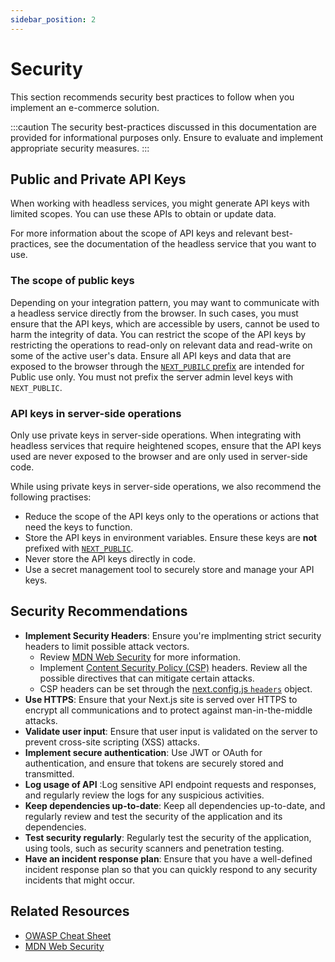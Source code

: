 ```yaml
---
sidebar_position: 2
---
```

# Security

This section recommends security best practices to follow when you implement an e-commerce solution.

:::caution
The security best-practices discussed in this documentation are provided for informational purposes only. Ensure to evaluate and implement appropriate security measures.
:::

## Public and Private API Keys

When working with headless services, you might generate API keys with limited scopes. You can use these APIs to obtain or update data.

For more information about the scope of API keys and relevant best-practices, see the documentation of the headless service that you want to use.

### The scope of public keys

Depending on your integration pattern, you may want to communicate with a headless service directly from the browser. In such cases, you must ensure that the API keys, which are accessible by users, cannot be used to harm the integrity of data. You can restrict the scope of the API keys by restricting the operations to read-only on relevant data and read-write on some of the active user's data. Ensure all API keys and data that are exposed to the browser through the [`NEXT_PUBILC` prefix](https://nextjs.org/docs/basic-features/environment-variables#exposing-environment-variables-to-the-browser) are intended for Public use only. You must not prefix the server admin level keys with `NEXT_PUBLIC`.

### API keys in server-side operations

Only use private keys in server-side operations. When integrating with headless services that require heightened scopes, ensure that the API keys used are never exposed to the browser and are only used in server-side code.

While using private keys in server-side operations, we also recommend the following practises:

- Reduce the scope of the API keys only to the operations or actions that need the keys to function.
- Store the API keys in environment variables. Ensure these keys are **not** prefixed with [`NEXT_PUBLIC`](https://nextjs.org/docs/basic-features/environment-variables#exposing-environment-variables-to-the-browser).
- Never store the API keys directly in code.
- Use a secret management tool to securely store and manage your API keys.

## Security Recommendations

- **Implement Security Headers**: Ensure you're implmenting strict security headers to limit possible attack vectors. 
  - Review [MDN Web Security](https://developer.mozilla.org/en-US/docs/Web/Security) for more information.
  - Implement [Content Security Policy (CSP)](https://developer.mozilla.org/en-US/docs/Web/HTTP/CSP) headers. Review all the possible directives that can mitigate certain attacks.
  - CSP headers can be set through the [next.config.js `headers`](https://nextjs.org/docs/pages/api-reference/next-config-js/headers) object.
- **Use HTTPS**: Ensure that your Next.js site is served over HTTPS to encrypt all communications and to protect against man-in-the-middle attacks.
- **Validate user input**: Ensure that user input is validated on the server to prevent cross-site scripting (XSS) attacks.
- **Implement secure authentication**: Use JWT or OAuth for authentication, and ensure that tokens are securely stored and transmitted.
- **Log usage of API** :Log sensitive API endpoint requests and responses, and regularly review the logs for any suspicious activities.
- **Keep dependencies up-to-date**: Keep all dependencies up-to-date, and regularly review and test the security of the application and its dependencies.
- **Test security regularly**: Regularly test the security of the application, using tools, such as security scanners and penetration testing.
- **Have an incident response plan**: Ensure that you have a well-defined incident response plan so that you can quickly respond to any security incidents that might occur.

## Related Resources

- [OWASP Cheat Sheet](https://cheatsheetseries.owasp.org/cheatsheets/HTML5_Security_Cheat_Sheet.html)
- [MDN Web Security](https://developer.mozilla.org/en-US/docs/Web/Security)
